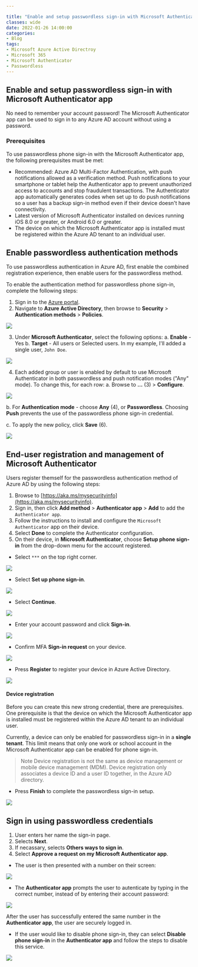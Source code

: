 ```yaml
---

title: "Enable and setup passwordless sign-in with Microsoft Authenticator app"
classes: wide
date: 2022-01-26 14:00:00
categories:
- Blog
tags:
- Microsoft Azure Active Directroy
- Microsoft 365
- Microsoft Authenticator
- Passwordless
---
```

## Enable and setup passwordless sign-in with Microsoft Authenticator app

No need to remember your account password! The Microsoft Authenticator app can be used to sign in to any Azure AD account without using a password.

### Prerequisites
To use passwordless phone sign-in with the Microsoft Authenticator app, the following prerequisites must be met:

-   Recommended: Azure AD Multi-Factor Authentication, with push notifications allowed as a verification method. Push notifications to your smartphone or tablet help the Authenticator app to prevent unauthorized access to accounts and stop fraudulent transactions. The Authenticator app automatically generates codes when set up to do push notifications so a user has a backup sign-in method even if their device doesn't have connectivity.
-   Latest version of Microsoft Authenticator installed on devices running iOS 8.0 or greater, or Android 6.0 or greater.
-   The device on which the Microsoft Authenticator app is installed must be registered within the Azure AD tenant to an individual user.

## Enable passwordless authentication methods

To use passwordless authentication in Azure AD, first enable the combined registration experience, then enable users for the passwordless method.

To enable the authentication method for passwordless phone sign-in, complete the following steps:

1. Sign in to the [Azure portal](https://portal.azure.com).
2. Navigate to **Azure Active Directory**, then browse to **Security** > **Authentication methods** > **Policies**. 

![](/assets/images/PASSWORDLESS/01.png)

3. Under **Microsoft Authenticator**, select the following options:
a. **Enable** - Yes
b. **Target** - All users or Selected users.  In my example, I'll added a single user, `John Doe`.

![](/assets/images/PASSWORDLESS/02.png)

4. Each added group or user is enabled by default to use Microsoft Authenticator in both passwordless and push notification modes ("Any" mode). To change this, for each row:
a.  Browse to  **...** (3)  >  **Configure**.

![](/assets/images/PASSWORDLESS/03.png)

b.  For  **Authentication mode**  - choose  **Any** (4), or  **Passwordless**. Choosing  **Push**  prevents the use of the passwordless phone sign-in credential.

c.  To apply the new policy, click  **Save** (6).

![](/assets/images/PASSWORDLESS/04.png)

## End-user registration and management of Microsoft Authenticator

Users register themself for the passwordless authentication method of Azure AD by using the following steps:

1. Browse to [https://aka.ms/mysecurityinfo](https://aka.ms/mysecurityinfo).
2. Sign in, then click **Add method** > **Authenticator app** > **Add** to add the `Authenticator app`.
3. Follow the instructions to install and configure the `Microsoft Authenticator` app on their device.
4. Select **Done** to complete the Authenticator configuration.
5. On their device, in **Microsoft Authenticator**, choose **Setup phone sign-in** from the drop-down menu for the account registered.

* Select `***` on the top right corner.

![](/assets/images/PASSWORDLESS/05.jpg)

* Select **Set up phone sign-in**.

![](/assets/images/PASSWORDLESS/06.jpg)

* Select **Continue**.

![](/assets/images/PASSWORDLESS/07.jpg)

* Enter your account password and click **Sign-in**.

![](/assets/images/PASSWORDLESS/08.jpg)

* Confirm MFA **Sign-in request** on your device.

![](/assets/images/PASSWORDLESS/09.jpg)

* Press **Register** to register your device in Azure Active Directory.

![](/assets/images/PASSWORDLESS/10.jpg)

#### Device registration
Before you can create this new strong credential, there are prerequisites. One prerequisite is that the device on which the Microsoft Authenticator app is installed must be registered within the Azure AD tenant to an individual user.

Currently, a device can only be enabled for passwordless sign-in in a **single tenant**. This limit means that only one work or school account in the Microsoft Authenticator app can be enabled for phone sign-in.

> Note
>Device registration is not the same as device management or mobile device management (MDM). Device registration only associates a device ID and a user ID together, in the Azure AD directory.

* Press **Finish** to complete the passwordless sign-in setup.

![](/assets/images/PASSWORDLESS/11.jpg)


## Sign in using passwordless credentials

1. User enters her name the sign-in page.
2. Selects **Next**.
3. If necassary, selects **Others ways to sign in**.
4. Select **Approve a request on my Microsoft Authenticator app**.

* The user is then presented with a number on their screen:

![](/assets/images/PASSWORDLESS/12.png)

* The **Authenticator app** prompts the user to autenticate by typing in the correct number, instead of by entering their account password:

![](/assets/images/PASSWORDLESS/13.jpg)

After the user has successfully entered the same number in the **Authenticator app**, the user are securely logged in.

* If the user would like to disable phone sign-in, they can select **Disable phone sign-in** in the **Authenticator app** and follow the steps to disable this service.

![](/assets/images/PASSWORDLESS/15.jpg)
